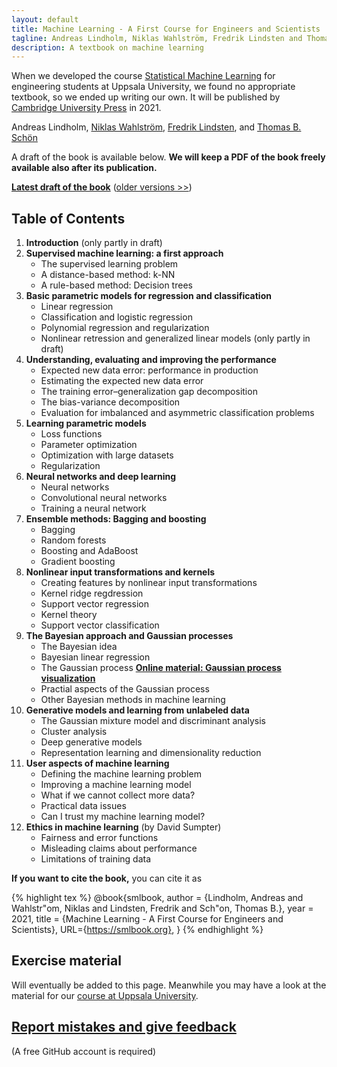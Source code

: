 ```yaml
---
layout: default
title: Machine Learning - A First Course for Engineers and Scientists
tagline: Andreas Lindholm, Niklas Wahlström, Fredrik Lindsten and Thomas B. Schön
description: A textbook on machine learning
---
```


When we developed the course [Statistical Machine Learning](http://www.it.uu.se/edu/course/homepage/sml/) for engineering students at Uppsala University, we found no appropriate textbook, so we ended up writing our own. It will be published by [Cambridge University Press](https://www.cambridge.org/) in 2021.

Andreas Lindholm,
[Niklas Wahlström](https://www.it.uu.se/katalog/nikwa778/),
[Fredrik Lindsten](https://liu.se/medarbetare/freli29), and
[Thomas B. Schön](http://user.it.uu.se/~thosc112/) 

A draft of the book is available below. **We will keep a PDF of the book freely available also after its publication.**


[**Latest draft of the book**](book/sml-book-draft-latest.pdf) ([older versions &gt;&gt;](https://github.com/uu-sml/sml-book-page/commits/master/book))

## Table of Contents

1. **Introduction** (only partly in draft)
2. **Supervised machine learning: a first approach**
   - The supervised learning problem
   - A distance-based method: k-NN
   - A rule-based method: Decision trees
3. **Basic parametric models for regression and classification**
   - Linear regression
   - Classification and logistic regression
   - Polynomial regression and regularization
   - Nonlinear retression and generalized linear models (only partly in draft)
4. **Understanding, evaluating and improving the performance**
   - Expected new data error: performance in production
   - Estimating the expected new data error
   - The training error–generalization gap decomposition
   - The bias-variance decomposition
   - Evaluation for imbalanced and asymmetric classification problems
5. **Learning parametric models**
   - Loss functions
   - Parameter optimization
   - Optimization with large datasets
   - Regularization
6. **Neural networks and deep learning**
   - Neural networks
   - Convolutional neural networks
   - Training a neural network
7. **Ensemble methods: Bagging and boosting**
   - Bagging
   - Random forests
   - Boosting and AdaBoost
   - Gradient boosting
8. **Nonlinear input transformations and kernels**
   - Creating features by nonlinear input transformations
   - Kernel ridge regdression
   - Support vector regression
   - Kernel theory
   - Support vector classification
9. **The Bayesian approach and Gaussian processes** 
   - The Bayesian idea
   - Bayesian linear regression
   - The Gaussian process [**Online material: Gaussian process visualization**](GP/index.html)
   - Practial aspects of the Gaussian process
   - Other Bayesian methods in machine learning
10. **Generative models and learning from unlabeled data**
    - The Gaussian mixture model and discriminant analysis
    - Cluster analysis
    - Deep generative models
    - Representation learning and dimensionality reduction
11. **User aspects of machine learning**
    - Defining the machine learning problem
    - Improving a machine learning model
    - What if we cannot collect more data?
    - Practical data issues
    - Can I trust my machine learning model?
12. **Ethics in machine learning** (by David Sumpter)
    - Fairness and error functions
    - Misleading claims about performance
    - Limitations of training data


**If you want to cite the book,** you can cite it as

{% highlight tex %}
@book{smlbook,
   author = {Lindholm, Andreas and Wahlstr\"om, Niklas and Lindsten, Fredrik and Sch\"on, Thomas B.},
   year = 2021,
   title = {Machine Learning - A First Course for Engineers and Scientists},
   URL={https://smlbook.org},
}
{% endhighlight %}

## Exercise material

Will eventually be added to this page. Meanwhile you may have a look at the material for our [course at Uppsala University](http://www.it.uu.se/edu/course/homepage/sml/).

## [Report mistakes and give feedback](https://github.com/uu-sml/sml-book-page/issues)
(A free GitHub account is required)
